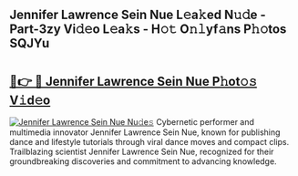 ## Jennifer Lawrence Sein Nue L𝚎a𝚔ed N𝚞𝚍e - Part-3zy Vi𝚍𝚎o L𝚎a𝚔s - H𝚘𝚝 O𝚗𝚕yf𝚊ns P𝚑𝚘tos SQJYu

# <h2><a href="http://kf1kx3.oniu.top/?m=Jennifer+Lawrence+Sein+Nue">🔗👉 🔴 Jennifer Lawrence Sein Nue P𝚑ot𝚘𝚜 V𝚒d𝚎o</a></h2>

[![Jennifer Lawrence Sein Nue Nu𝚍e𝚜](https://i.imgur.com/0qMVB7G.gif)](http://kf1kx3.oniu.top/?m=Jennifer+Lawrence+Sein+Nue)
Cybernetic performer and multimedia innovator Jennifer Lawrence Sein Nue, known for publishing dance and lifestyle tutorials through viral dance moves and compact clips. Trailblazing scientist Jennifer Lawrence Sein Nue, recognized for their groundbreaking discoveries and commitment to advancing knowledge.  
